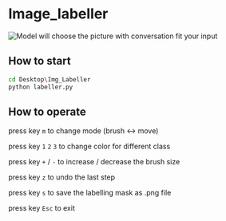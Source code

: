 # Image_labeller
![Model will choose the picture with conversation fit your input](./example.png)
## How to start
```bash
cd Desktop\Img_Labeller
python labeller.py
```
## How to operate
press key ```m``` to change mode (brush <-> move)

press key ```1``` ```2``` ```3``` to change color for different class

press key ```+``` / ```-``` to increase / decrease the brush size

press key ```z``` to undo the last step

press key ```s``` to save the labelling mask as .png file

press key ```Esc``` to exit
